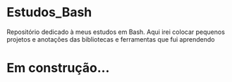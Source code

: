 # Estudos_Bash
Repositório dedicado à meus estudos em Bash.
Aqui irei colocar pequenos projetos e anotações das bibliotecas e ferramentas que fui aprendendo

# Em construção...
